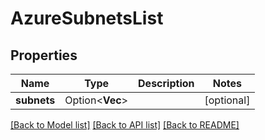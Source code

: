 # AzureSubnetsList

## Properties

Name | Type | Description | Notes
------------ | ------------- | ------------- | -------------
**subnets** | Option<**Vec<String>**> |  | [optional]

[[Back to Model list]](../README.md#documentation-for-models) [[Back to API list]](../README.md#documentation-for-api-endpoints) [[Back to README]](../README.md)


